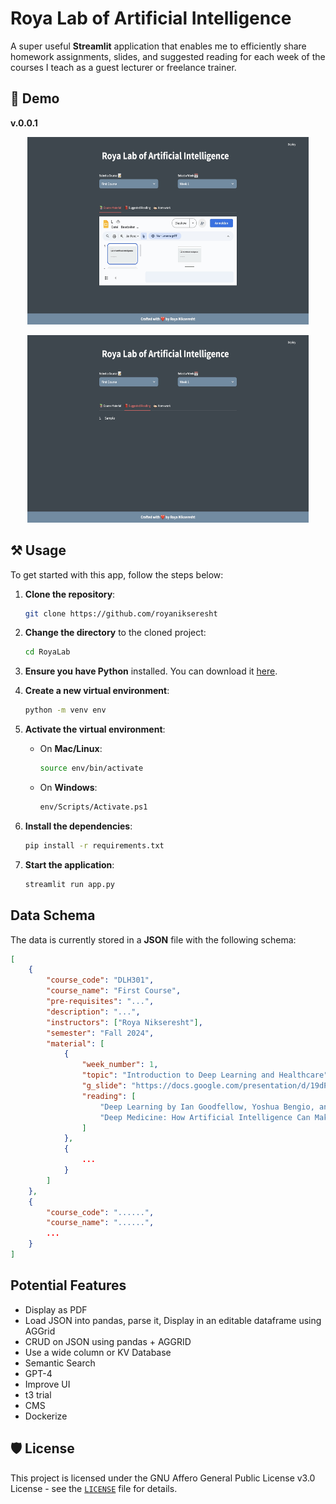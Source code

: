 # Roya Lab of Artificial Intelligence

A super useful **Streamlit** application that enables me to efficiently share homework assignments, slides, and suggested reading for each week of the courses I teach as a guest lecturer or freelance trainer.

## 🚀 Demo

**v.0.0.1**

<p align="center">
    <img src="./assets/snapshots/v0.0.1_1.jpeg" height="300" width="450" alt="RoyaLab v0.0.1 1">
</p>

<p align="center">
    <img src="./assets/snapshots/v0.0.1_2.jpeg" height="300" width="450" alt="RoyaLab v0.0.1 2">
</p>

## ⚒️ Usage

To get started with this app, follow the steps below:

1. **Clone the repository**:
    ```bash
    git clone https://github.com/royanikseresht
    ```

2. **Change the directory** to the cloned project:
    ```bash
    cd RoyaLab
    ```

3. **Ensure you have Python** installed. You can download it [here](https://www.python.org/downloads/).

4. **Create a new virtual environment**:
    ```bash
    python -m venv env
    ```

5. **Activate the virtual environment**:
    - On **Mac/Linux**:
        ```bash
        source env/bin/activate
        ```
    - On **Windows**:
        ```bash
        env/Scripts/Activate.ps1 
        ```

6. **Install the dependencies**:
    ```bash
    pip install -r requirements.txt
    ```

7. **Start the application**:
    ```bash
    streamlit run app.py
    ```

## Data Schema

The data is currently stored in a **JSON** file with the following schema:

```json
[
    {
        "course_code": "DLH301",
        "course_name": "First Course",
        "pre-requisites": "...",
        "description": "...",
        "instructors": ["Roya Nikseresht"],
        "semester": "Fall 2024",
        "material": [
            {
                "week_number": 1,
                "topic": "Introduction to Deep Learning and Healthcare",
                "g_slide": "https://docs.google.com/presentation/d/19dP-SEXY0BUVGL16pJml3nT94HOXIXh2FxtHD2z7cws/edit?usp=sharing",
                "reading": [
                    "Deep Learning by Ian Goodfellow, Yoshua Bengio, and Aaron Courville",
                    "Deep Medicine: How Artificial Intelligence Can Make Healthcare Human Again by Eric Topol"
                ]
            },
            {
                ...
            }
        ]
    },
    {
        "course_code": "......",
        "course_name": "......",
        ...
    }
]

```

## Potential Features

- Display as PDF
- Load JSON into pandas, parse it, Display in an editable dataframe using AGGrid
- CRUD on JSON using pandas + AGGRID
- Use a wide column or KV Database
- Semantic Search
- GPT-4
- Improve UI
- t3 trial
- CMS
- Dockerize

## 🛡️ License

This project is licensed under the GNU Affero General Public License v3.0 License - see the [`LICENSE`](LICENSE) file for details.


